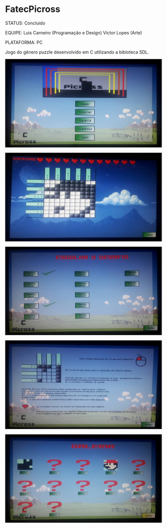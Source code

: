 # FatecPicross

STATUS: Concluido

EQUIPE: Luis Carneiro (Programação e Design)
        Victor Lopes (Arte)

PLATAFORMA: PC

Jogo do gênero puzzle desenvolvido em C utilizando a bibloteca SDL.

![](Imagens/fatec_picross_3.png)

![](Imagens/fatec_picross_2.png)

![](Imagens/fatec_picross_1.png)

![](Imagens/fatec_picross_4.png)

![](Imagens/fatec_picross_5.png)
